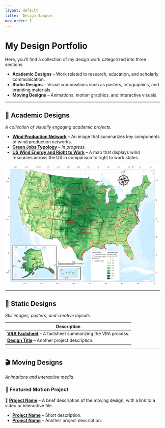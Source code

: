 ```yaml
---
layout: default
title:  Design Samples
nav_order: 3
---
```

# My Design Portfolio  

Here, you'll find a collection of my design work categorized into three sections:  

- **Academic Designs** – Work related to research, education, and scholarly communication.  
- **Static Designs** – Visual compositions such as posters, infographics, and branding materials.  
- **Moving Designs** – Animations, motion graphics, and interactive visuals.  

---

## 📖 Academic Designs  
_A collection of visually engaging academic projects._  

- **[Wind Production Network](content/img/WindProductionNetwork.png)** – An image that summarizes key components of wind production networks.  
- **[Green Jobs Typology](#)** – _In progress_.
- **[US Wind Energy and Right to Work](content/img/RightToWorkUsFinal.png)** – A map that displays wind resources across the US in comparison to right to work states.
<img src="content/img/RightToWorkUsFinal.png" alt="map of the US with wind energy" width="600">

---

## 🎨 Static Designs  
_Still images, posters, and creative layouts._  

| Description |
|------------|
| **[VRA Factsheet](https://drive.google.com/file/d/1u8rH2V8_RknsW2hUtvUNMDMxyhOu_KKh/view?usp=drive_link)** – A factsheet summarizing the VRA process. |
| **[Design Title](#)** – Another project description. |

---

## 🎬 Moving Designs  
_Animations and interactive media._  

### 📌 Featured Motion Project  
🎥 **[Project Name](#)** – A brief description of the moving design, with a link to a video or interactive file.  

- **[Project Name](#)** – Short description.  
- **[Project Name](#)** – Another project description.  

